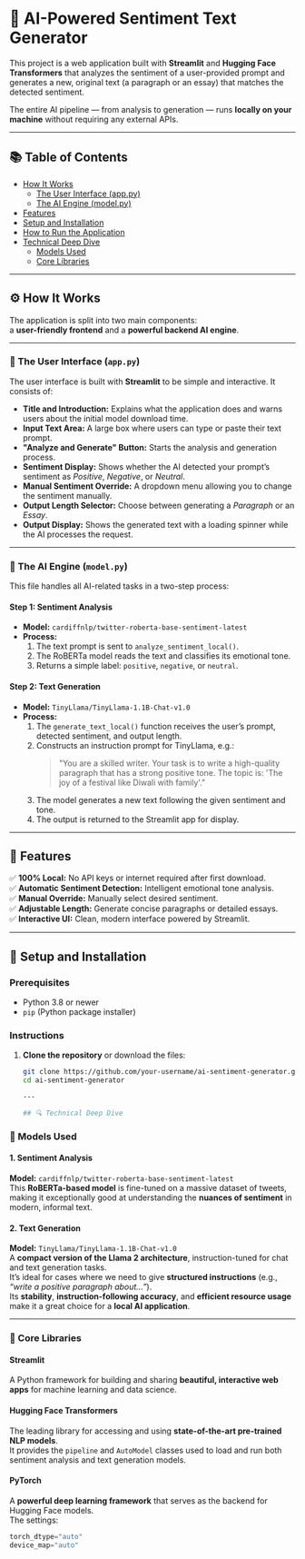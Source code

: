 # 🧠 AI-Powered Sentiment Text Generator

This project is a web application built with **Streamlit** and **Hugging Face Transformers** that analyzes the sentiment of a user-provided prompt and generates a new, original text (a paragraph or an essay) that matches the detected sentiment.  

The entire AI pipeline — from analysis to generation — runs **locally on your machine** without requiring any external APIs.

---

## 📚 Table of Contents
- [How It Works](#how-it-works)
  - [The User Interface (app.py)](#the-user-interface-apppy)
  - [The AI Engine (model.py)](#the-ai-engine-modelpy)
- [Features](#features)
- [Setup and Installation](#setup-and-installation)
- [How to Run the Application](#how-to-run-the-application)
- [Technical Deep Dive](#technical-deep-dive)
  - [Models Used](#models-used)
  - [Core Libraries](#core-libraries)

---

## ⚙️ How It Works

The application is split into two main components:  
a **user-friendly frontend** and a **powerful backend AI engine**.

---

### 🎨 The User Interface (`app.py`)

The user interface is built with **Streamlit** to be simple and interactive. It consists of:

- **Title and Introduction:** Explains what the application does and warns users about the initial model download time.  
- **Input Text Area:** A large box where users can type or paste their text prompt.  
- **"Analyze and Generate" Button:** Starts the analysis and generation process.  
- **Sentiment Display:** Shows whether the AI detected your prompt’s sentiment as *Positive*, *Negative*, or *Neutral*.  
- **Manual Sentiment Override:** A dropdown menu allowing you to change the sentiment manually.  
- **Output Length Selector:** Choose between generating a *Paragraph* or an *Essay*.  
- **Output Display:** Shows the generated text with a loading spinner while the AI processes the request.

---

### 🧩 The AI Engine (`model.py`)

This file handles all AI-related tasks in a two-step process:

#### **Step 1: Sentiment Analysis**
- **Model:** `cardiffnlp/twitter-roberta-base-sentiment-latest`  
- **Process:**
  1. The text prompt is sent to `analyze_sentiment_local()`.
  2. The RoBERTa model reads the text and classifies its emotional tone.
  3. Returns a simple label: `positive`, `negative`, or `neutral`.

#### **Step 2: Text Generation**
- **Model:** `TinyLlama/TinyLlama-1.1B-Chat-v1.0`  
- **Process:**
  1. The `generate_text_local()` function receives the user’s prompt, detected sentiment, and output length.
  2. Constructs an instruction prompt for TinyLlama, e.g.:
     > "You are a skilled writer. Your task is to write a high-quality paragraph that has a strong positive tone. The topic is: 'The joy of a festival like Diwali with family'."
  3. The model generates a new text following the given sentiment and tone.
  4. The output is returned to the Streamlit app for display.

---

## 🌟 Features

✅ **100% Local:** No API keys or internet required after first download.  
✅ **Automatic Sentiment Detection:** Intelligent emotional tone analysis.  
✅ **Manual Override:** Manually select desired sentiment.  
✅ **Adjustable Length:** Generate concise paragraphs or detailed essays.  
✅ **Interactive UI:** Clean, modern interface powered by Streamlit.

---

## 🧰 Setup and Installation

### **Prerequisites**
- Python 3.8 or newer  
- `pip` (Python package installer)

### **Instructions**

1. **Clone the repository** or download the files:
   ```bash
   git clone https://github.com/your-username/ai-sentiment-generator.git
   cd ai-sentiment-generator

   ---

   ## 🔍 Technical Deep Dive

### 🧠 Models Used

#### **1. Sentiment Analysis**
**Model:** `cardiffnlp/twitter-roberta-base-sentiment-latest`  
This **RoBERTa-based model** is fine-tuned on a massive dataset of tweets, making it exceptionally good at understanding the **nuances of sentiment** in modern, informal text.

#### **2. Text Generation**
**Model:** `TinyLlama/TinyLlama-1.1B-Chat-v1.0`  
A **compact version of the Llama 2 architecture**, instruction-tuned for chat and text generation tasks.  
It’s ideal for cases where we need to give **structured instructions** (e.g., *“write a positive paragraph about…”*).  
Its **stability**, **instruction-following accuracy**, and **efficient resource usage** make it a great choice for a **local AI application**.

---

### 🧾 Core Libraries

#### **Streamlit**
A Python framework for building and sharing **beautiful, interactive web apps** for machine learning and data science.

#### **Hugging Face Transformers**
The leading library for accessing and using **state-of-the-art pre-trained NLP models**.  
It provides the `pipeline` and `AutoModel` classes used to load and run both sentiment analysis and text generation models.

#### **PyTorch**
A **powerful deep learning framework** that serves as the backend for Hugging Face models.  
The settings:
```python
torch_dtype="auto"
device_map="auto"


